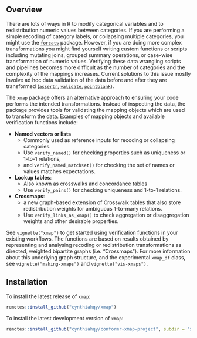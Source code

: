 
<!-- README.md is generated from README.Rmd. Please edit that file -->

## Overview

There are lots of ways in R to modify categorical variables and to
redistribution numeric values between categories. If you are performing
a simple recoding of category labels, or collapsing multiple categories,
you might use the [`forcats`](https://github.com/tidyverse/forcats)
package. However, if you are doing more complex transformations you
might find yourself writing custom functions or scripts including
mutating joins, grouped summary operations, or case-wise transformation
of numeric values. Verifying these data wrangling scripts and pipelines
becomes more difficult as the number of categories and the complexity of
the mappings increases. Current solutions to this issue mostly involve
ad hoc data validation of the data before and after they are transformed
([`assertr`](https://github.com/ropensci/assertr),
[`validate`](https://data-cleaning.github.io/validate/),
[`pointblank`](https://rich-iannone.github.io/pointblank/)).

The `xmap` package offers an alternative approach to ensuring your code
performs the intended transformations. Instead of inspecting the data,
the package provides tools for validating the mapping objects which are
used to transform the data. Examples of mapping objects and available
verification functions include:

- **Named vectors or lists**
  - Commonly used as reference inputs for recoding or collapsing
    categories.
  - Use `verify_named()` for checking properties such as uniqueness or
    1-to-1 relations,
  - and `verify_named_matchset()` for checking the set of names or
    values matches expectations.
- **Lookup tables**:
  - Also known as crosswalks and concordance tables
  - Use `verify_pairs()` for checking uniqueness and 1-to-1 relations.
- **Crossmaps**:
  - a new graph-based extension of Crosswalk tables that also store
    redistribution weights for ambiguous 1-to-many relations.
  - Use `verify_links_as_xmap()` to check aggregation or disaggregation
    weights and other desirable properties.

See `vignette("xmap")` to get started using verification functions in
your existing workflows. The functions are based on results obtained by
representing and analysing recoding or redistribution transformations as
directed, weighted bipartite graphs (i.e. “Crossmaps”). For more
information about this underlying graph structure, and the experimental
`xmap_df` class, see `vignette("making-xmaps")` and
`vignette("vis-xmaps")`.

## Installation

To install the latest release of `xmap`:

``` r
remotes::install_github("cynthiahqy/xmap")
```

To install the latest development version of `xmap`:

``` r
remotes::install_github("cynthiahqy/conformr-xmap-project", subdir = "xmap")
```
